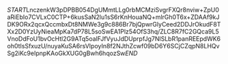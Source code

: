 $START$LnczenkW3pDPBB054DgUMmtLLg0rbMCMziSvgrFXQr8nviw+ZpU0aRiEbIo7CVLxC0CTP+6kusSaN2lu1sS6rKnHouaNQ+mlrGh0T6x+ZDAAf9kJDK9ORx2qcxQccmbxDt8NMWe3g9c886Br7bjQpwrGlyCeed2DDJrOkudF8TXx2D0YzUyNieaMpKa7dP78L5soSwEA1Plz54OfS3hq/ZLC8R7fC2GQca9L5VnoDdFoU1bvOcHtl2G9ATq5oalFJfVyuJdDUprpfJg7NlSLbR1panREEpdWK6oh0tIsSfxuzU/nuyaKuSA6rsVIpoyIn8f2NJthZcwf09bD6Y6SCjCZqpN8LHQvSg2iKc9eIpnpKAoGkXUG0gBwh6hqozSw$END$